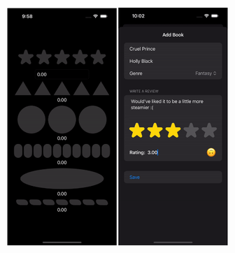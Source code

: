 <img src="https://github.com/hauntarl/hauntarl/blob/master/RatingBar/RatingBarExamples.gif" width="250"> <img src="https://github.com/hauntarl/hauntarl/blob/master/RatingBar/RatingBarDemoApp.gif" width="250">
